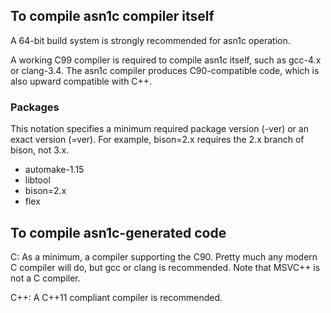 
## To compile asn1c compiler itself

A 64-bit build system is strongly recommended for asn1c operation.

A working C99 compiler is required to compile asn1c itself,
such as gcc-4.x or clang-3.4. The asn1c compiler produces C90-compatible code,
which is also upward compatible with C++.

### Packages

This notation specifies a minimum required package version (-ver)
or an exact version (=ver). For example, bison=2.x requires the 2.x branch
of bison, not 3.x.

 * automake-1.15
 * libtool
 * bison=2.x
 * flex

## To compile asn1c-generated code

C:
As a minimum, a compiler supporting the C90. Pretty much any modern C compiler
will do, but gcc or clang is recommended. Note that MSVC++ is not a C compiler.

C++:
A C++11 compliant compiler is recommended.


